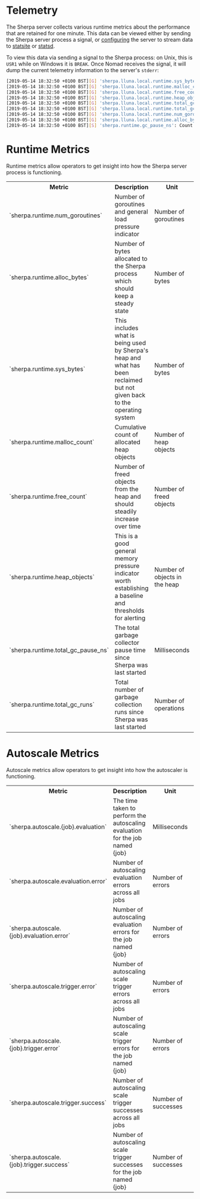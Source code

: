 # Telemetry

The Sherpa server collects various runtime metrics about the performance that are retained for one minute. This data can be viewed either by sending the Sherpa server process a signal, or [configuring](./README.md) the server to stream data to [statsite](https://github.com/statsite/statsite) or [statsd](https://github.com/statsd/statsd).

To view this data via sending a signal to the Sherpa process: on Unix, this is `USR1` while on Windows it is `BREAK`. Once Nomad receives the signal, it will dump the current telemetry information to the server's `stderr`:

```bash
[2019-05-14 18:32:50 +0100 BST][G] 'sherpa.lluna.local.runtime.sys_bytes': 72220920.000
[2019-05-14 18:32:50 +0100 BST][G] 'sherpa.lluna.local.runtime.malloc_count': 76736.000
[2019-05-14 18:32:50 +0100 BST][G] 'sherpa.lluna.local.runtime.free_count': 41066.000
[2019-05-14 18:32:50 +0100 BST][G] 'sherpa.lluna.local.runtime.heap_objects': 35670.000
[2019-05-14 18:32:50 +0100 BST][G] 'sherpa.lluna.local.runtime.total_gc_pause_ns': 39109.000
[2019-05-14 18:32:50 +0100 BST][G] 'sherpa.lluna.local.runtime.total_gc_runs': 1.000
[2019-05-14 18:32:50 +0100 BST][G] 'sherpa.lluna.local.runtime.num_goroutines': 7.000
[2019-05-14 18:32:50 +0100 BST][G] 'sherpa.lluna.local.runtime.alloc_bytes': 3044160.000
[2019-05-14 18:32:50 +0100 BST][S] 'sherpa.runtime.gc_pause_ns': Count: 1 Sum: 39109.000 LastUpdated: 2019-05-14 18:32:54.504907 +0100 BST m=+1.125110442
```

# Runtime Metrics

Runtime metrics allow operators to get insight into how the Sherpa server process is functioning.

<table class="table table-bordered table-striped">
  <tr>
    <th>Metric</th>
    <th>Description</th>
    <th>Unit</th>
    <th>Type</th>
  </tr>
  <tr>
    <td>`sherpa.runtime.num_goroutines`</td>
    <td>Number of goroutines and general load pressure indicator</td>
    <td>Number of goroutines</td>
    <td>Gauge</td>
  </tr>
  <tr>
    <td>`sherpa.runtime.alloc_bytes`</td>
    <td>Number of bytes allocated to the Sherpa process which should keep a steady state</td>
    <td>Number of bytes</td>
    <td>Gauge</td>
  </tr>
  <tr>
    <td>`sherpa.runtime.sys_bytes`</td>
    <td>This includes what is being used by Sherpa's heap and what has been reclaimed but not given back to the operating system</td>
    <td>Number of bytes</td>
    <td>Gauge</td>
  </tr>
  <tr>
    <td>`sherpa.runtime.malloc_count`</td>
    <td>Cumulative count of allocated heap objects</td>
    <td>Number of heap objects</td>
    <td>Gauge</td>
  </tr>
  <tr>
    <td>`sherpa.runtime.free_count`</td>
    <td>Number of freed objects from the heap and should steadily increase over time</td>
    <td>Number of freed objects</td>
    <td>Gauge</td>
  </tr>
  <tr>
    <td>`sherpa.runtime.heap_objects`</td>
    <td>This is a good general memory pressure indicator worth establishing a baseline and thresholds for alerting</td>
    <td>Number of objects in the heap</td>
    <td>Gauge</td>
  </tr>
  <tr>
    <td>`sherpa.runtime.total_gc_pause_ns`</td>
    <td>The total garbage collector pause time since Sherpa was last started</td>
    <td>Milliseconds</td>
    <td>Summary</td>
  </tr>
  <tr>
    <td>`sherpa.runtime.total_gc_runs`</td>
    <td>Total number of garbage collection runs since Sherpa was last started</td>
    <td>Number of operations</td>
    <td>Gauge</td>
  </tr>
</table>

# Autoscale Metrics

Autoscale metrics allow operators to get insight into how the autoscaler is functioning.

<table class="table table-bordered table-striped">
  <tr>
    <th>Metric</th>
    <th>Description</th>
    <th>Unit</th>
    <th>Type</th>
  </tr>
  <tr>
    <td>`sherpa.autoscale.{job}.evaluation`</td>
    <td>The time taken to perform the autoscaling evaluation for the job named {job}</td>
    <td>Milliseconds</td>
    <td>Summary</td>
  </tr>
  <tr>
    <td>`sherpa.autoscale.evaluation.error`</td>
    <td>Number of autoscaling evaluation errors across all jobs</td>
    <td>Number of errors</td>
    <td>Counter</td>
  </tr>
  <tr>
    <td>`sherpa.autoscale.{job}.evaluation.error`</td>
    <td>Number of autoscaling evaluation errors for the job named {job}</td>
    <td>Number of errors</td>
    <td>Counter</td>
  </tr>
  <tr>
    <td>`sherpa.autoscale.trigger.error`</td>
    <td>Number of autoscaling scale trigger errors across all jobs</td>
    <td>Number of errors</td>
    <td>Counter</td>
  </tr>
  <tr>
    <td>`sherpa.autoscale.{job}.trigger.error`</td>
    <td>Number of autoscaling scale trigger errors for the job named {job}</td>
    <td>Number of errors</td>
    <td>Counter</td>
  </tr>
  <tr>
    <td>`sherpa.autoscale.trigger.success`</td>
    <td>Number of autoscaling scale trigger successes across all jobs</td>
    <td>Number of successes</td>
    <td>Counter</td>
  </tr>
  <tr>
    <td>`sherpa.autoscale.{job}.trigger.success`</td>
    <td>Number of autoscaling scale trigger successes for the job named {job}</td>
    <td>Number of successes</td>
    <td>Counter</td>
  </tr>
</table>
